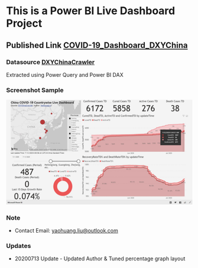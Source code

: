 # This is a Power BI Live Dashboard Project

## Published Link [COVID-19_Dashboard_DXYChina](https://app.powerbi.com/view?r=eyJrIjoiYjg0M2FmNGYtOTU0Ni00NDI4LTg3YTAtMGEyNjA1YTUzMTE2IiwidCI6IjQ2NWIxNmI0LWRjYzMtNDIwNC05OWIwLTVjY2I2MDJiNzAyMSIsImMiOjN9)

### Datasource [DXYChinaCrawler](https://github.com/BlankerL/DXY-COVID-19-Crawler)
Extracted using Power Query and Power BI DAX

### Screenshot Sample

![ScreenShotSample](DXYChinaDashboard/Annotation%202020-07-13%20224200.jpg)

### Note

- Contact Email: yaohuang.liu@outlook.com

### Updates

- 20200713 Update - Updated Author & Tuned percentage graph layout
